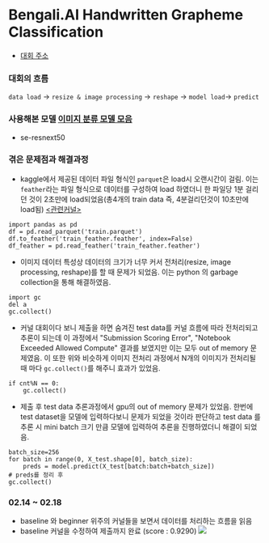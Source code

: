 # Bengali.AI Handwritten Grapheme Classification
- [대회 주소](https://www.kaggle.com/c/bengaliai-cv19)


### 대회의 흐름
```data load``` -> ```resize & image processing``` -> ```reshape``` -> ```model load```-> ```predict```

### 사용해본 모델 [이미지 분류 모델 모음](https://github.com/qubvel/classification_models.git)
- se-resnext50


### 겪은 문제점과 해결과정
- kaggle에서 제공된 데이터 파일 형식인 ```parquet```은 load시 오랜시간이 걸림. 이는 ```feather```라는 파일 형식으로 데이터를 구성하여 load 하였더니 한 파일당 1분 걸리던 것이 2초만에 load되었음(총4개의 train data 즉, 4분걸리던것이 10초만에 load됨) [<관련커널>](https://www.kaggle.com/corochann/bangali-ai-super-fast-data-loading-with-feather)
```
import pandas as pd
df = pd.read_parquet('train.parquet')
df.to_feather('train_feather.feather', index=False)
df_feather = pd.read_feather('train_feather.feather')
```

- 이미지 데이터 특성상 데이터의 크기가 너무 커서 전처리(resize, image processing, reshape)를 할 때 문제가 되었음. 이는 python 의 garbage collection을 통해 해결하였음.
```
import gc
del a
gc.collect()
```
- 커널 대회이다 보니 제출을 하면 숨겨진 test data를 커널 흐름에 따라 전처리되고 추론이 되는데 이 과정에서 "Submission Scoring Error", "Notebook Exceeded Allowed Compute" 결과를 보였지만 이는 모두 out of memory 문제였음. 이 또한 위와 비슷하게 이미지 전처리 과정에서 N개의 이미지가 전처리될 때 마다 ```gc.collect()```를 해주니 효과가 있었음.
```
if cnt%N == 0:
    gc.collect()
```

- 제출 후 test data 추론과정에서 gpu의 out of memory 문제가 있었음. 한번에 test dataset을 모델에 입력하다보니 문제가 되었을 것이라 판단하고 test data 를 추론 시 mini batch 크기 만큼 모델에 입력하여 추론을 진행하였더니 해결이 되었음.
```
batch_size=256
for batch in range(0, X_test.shape[0], batch_size):
    preds = model.predict(X_test[batch:batch+batch_size])
# preds를 정리 후
gc.collect()
```

### 02.14 ~ 02.18
- baseline 와 beginner 위주의 커널들을 보면서 데이터를 처리하는 흐름을 읽음
- baseline 커널을 수정하여 제출까지 완료 (score : 0.9290)
![](https://github.com/JeongMyeong/Ka.KR-Bengali.AI/blob/master/fig/se-resnext50-24epoch-loss%20graph.png)
